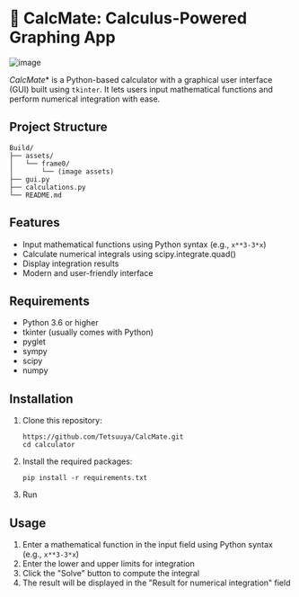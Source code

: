 # 🧮 CalcMate: Calculus-Powered Graphing App
![image](https://github.com/user-attachments/assets/a5f9cd58-46c9-45eb-9fe7-84cb24d2a657)

*CalcMate** is a Python-based calculator with a graphical user interface (GUI) built using `tkinter`. It lets users input mathematical functions and perform numerical integration with ease.

## Project Structure

```
Build/
├── assets/
│   └── frame0/
│       └── (image assets)
├── gui.py
├── calculations.py
└── README.md
```
## Features

- Input mathematical functions using Python syntax (e.g., `x**3-3*x`)
- Calculate numerical integrals using scipy.integrate.quad()
- Display integration results
- Modern and user-friendly interface

## Requirements

- Python 3.6 or higher
- tkinter (usually comes with Python)
- pyglet
- sympy
- scipy
- numpy

## Installation

1. Clone this repository:
   ```
   https://github.com/Tetsuuya/CalcMate.git
   cd calculator
   ```

2. Install the required packages:
   ```
   pip install -r requirements.txt
   
   ```

3. Run

## Usage

1. Enter a mathematical function in the input field using Python syntax (e.g., `x**3-3*x`)
2. Enter the lower and upper limits for integration
3. Click the "Solve" button to compute the integral
4. The result will be displayed in the "Result for numerical integration" field
